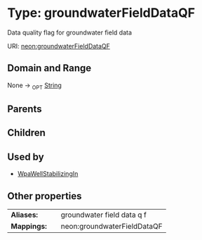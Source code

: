 
# Type: groundwaterFieldDataQF


Data quality flag for groundwater field data

URI: [neon:groundwaterFieldDataQF](https://data.neonscience.org/groundwaterFieldDataQF)


## Domain and Range

None ->  <sub>OPT</sub> [String](types/String.md)

## Parents


## Children


## Used by

 * [WpaWellStabilizingIn](WpaWellStabilizingIn.md)

## Other properties

|  |  |  |
| --- | --- | --- |
| **Aliases:** | | groundwater field data q f |
| **Mappings:** | | neon:groundwaterFieldDataQF |


